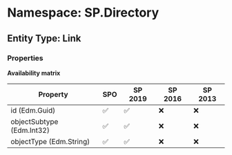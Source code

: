 # Namespace: SP.Directory

## Entity Type: Link

### Properties

**Availability matrix**

Property | SPO | SP 2019 | SP 2016 | SP 2013
----------|-----|---------|---------|--------
id (Edm.Guid) | ✅ | ✅ | ❌ | ❌
objectSubtype (Edm.Int32) | ✅ | ✅ | ❌ | ❌
objectType (Edm.String) | ✅ | ✅ | ❌ | ❌

